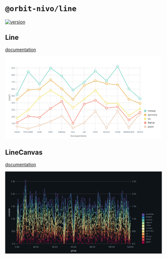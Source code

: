 # `@orbit-nivo/line`

[![version](https://img.shields.io/npm/v/@orbit-nivo/line.svg?style=flat-square)](https://www.npmjs.com/package/@orbit-nivo/line)

## Line

[documentation](http://nivo.rocks/line/)

![Line](https://raw.githubusercontent.com/plouc/nivo/master/packages/line/doc/line.png)

## LineCanvas

[documentation](http://nivo.rocks/line/canvas/)

![LineCanvas](https://raw.githubusercontent.com/plouc/nivo/master/packages/line/doc/line-canvas.png)
